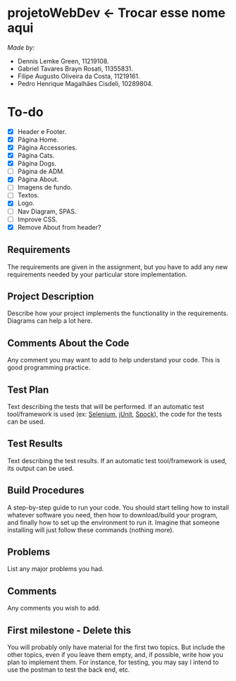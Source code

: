 # projetoWebDev <- Trocar esse nome aqui
*Made by:*
- Dennis Lemke Green, 11219108.
- Gabriel Tavares Brayn Rosati, 11355831.
- Filipe Augusto Oliveira da Costa, 11219161.
- Pedro Henrique Magalhães Cisdeli, 10289804.
# To-do
- [x] Header e Footer.
- [x] Página Home.
- [x] Página Accessories.
- [x] Página Cats.
- [x] Página Dogs.
- [ ] Página de ADM.
- [x] Página About.
- [ ] Imagens de fundo.
- [ ] Textos.
- [x] Logo.
- [ ] Nav Diagram, SPAS.
- [ ] Improve CSS.
- [x] Remove About from header?
## Requirements
The requirements are given in the assignment, but you have to add any new requirements needed by your particular store implementation.
## Project Description
Describe how your project implements the functionality in the requirements. Diagrams can help a lot here.
## Comments About the Code
Any comment you may want to add to help understand your code. This is good programming practice.
## Test Plan
Text describing the tests that will be performed.
If an automatic test tool/framework is used (ex: [Selenium](https://www.selenium.dev/), [jUnit](https://junit.org/junit5/), [Spock](https://spockframework.org/)), the code for the tests can be used.
## Test Results
Text describing the test results. If an automatic test tool/framework is used, its output can be used.
## Build Procedures
A step-by-step guide to run your code.
You should start telling how to install whatever software you need, then how to download/build your program, and finally how to set up the environment to run it. Imagine that someone installing will just follow these commands (nothing more).
## Problems
List any major problems you had.
## Comments
Any comments you wish to add.
## First milestone - Delete this
You will probably only have material for the first two topics.
But include the other topics, even if you leave them empty, and, if possible, write how you plan to implement them. For instance, for testing, you may say I intend to use the postman to test the back end, etc.

